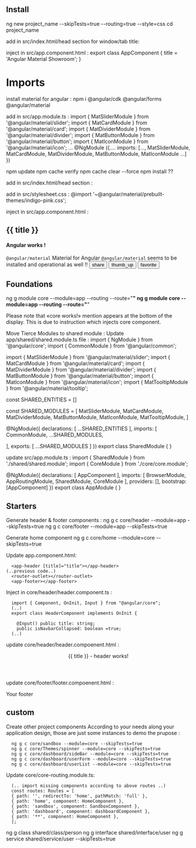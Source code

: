 ## Install
ng new project_name --skipTests=true --routing=true --style=css
cd project_name

add in src/index.html/head section for window/tab title:
<title>Angular Material Showroom</title>

inject in src/app.component.html :
export class AppComponent {
  title = 'Angular Material Showroom';
}

# Imports

install material for angular :
npm i @angular/cdk @angular/forms @angular/material

add in src/app.module.ts :
import { MatSliderModule } from '@angular/material/slider';
import { MatCardModule } from '@angular/material/card';
import { MatDividerModule } from '@angular/material/divider';
import { MatButtonModule } from '@angular/material/button';
import { MatIconModule } from '@angular/material/icon';
…
@NgModule ({....
  imports: [...,
  MatSliderModule,
  MatCardModule,
  MatDividerModule,
  MatButtonModule,
  MatIconModule
…]
})

npm update
npm cache verify
npm cache clear --force
npm install ??

add in src/index.html/head section :
<link rel="stylesheet" href="https://fonts.googleapis.com/icon?family=Material+Icons">

add in src/stylesheet.css :
@import '~@angular/material/prebuilt-themes/indigo-pink.css';

inject in src/app.component.html :
<div class="mat-app-background basic-container">
  <!-- <hr> -->
  <mat-divider></mat-divider>
  <h2>{{ title }}</h2>
  <h4>Angular works ! </h4>
  <mat-divider></mat-divider>
  <!-- <mat-slider min="1" max="100" step="1" value="1">material is loaded !</mat-slider> -->
  <mat-card>
    <mat-card-header>
      <mat-card-title><code>@angular/material</code></mat-card-title>
      <mat-card-subtitle>Material for Angular</mat-card-subtitle>
    </mat-card-header>
    <mat-card-content>
      <code>@angular/material</code> seems to be installed and operational as well !!
    </mat-card-content>
    <mat-card-actions>
      <button mat-icon-button aria-label="Share"><mat-icon>share</mat-icon></button>
      <button mat-icon-button aria-label="Like" color="primary"><mat-icon>thumb_up</mat-icon></button>
      <button mat-icon-button aria-label="Love" color="warn"><mat-icon>favorite</mat-icon></button>
    </mat-card-actions>
  </mat-card>
  <mat-divider></mat-divider>
  <!-- <p><code>Fontawesome</code> works also !! <fa-icon icon="check"></fa-icon> ...<fa-icon icon="coffee"></fa-icon></p> -->
  <router-outlet></router-outlet>
</div>


## Foundations
ng g module core --module=app --routing --route="**"
ng g module core --module=app --routing --route="**"

Please note that «core works!» mention appears at the bottom of the display. This is due to <router-outlet></router-outlet> instruction which injects core component. 

Move Tierce Modules to shared module : Update app/shared/shared.module.ts file : 
import { NgModule } from '@angular/core';
import { CommonModule } from '@angular/common';

import { MatSliderModule } from '@angular/material/slider';
import { MatCardModule } from '@angular/material/card';
import { MatDividerModule } from '@angular/material/divider';
import { MatButtonModule } from '@angular/material/button';
import { MatIconModule } from '@angular/material/icon';
import { MatTooltipModule } from '@angular/material/tooltip';

const SHARED_ENTITIES = []

const SHARED_MODULES = [
  MatSliderModule,
  MatCardModule,
  MatDividerModule,
  MatButtonModule,
  MatIconModule,
  MatTooltipModule,
]

@NgModule({
  declarations: [
    ...SHARED_ENTITIES
  ],
  imports: [
    CommonModule,
    ...SHARED_MODULES,

  ],
  exports: [
    ...SHARED_MODULES
  ]
})
export class SharedModule { }

update src/app.module.ts :
import { SharedModule } from './shared/shared.module';
import { CoreModule } from './core/core.module';



@NgModule({
  declarations: [
    AppComponent
  ],
  imports: [
    BrowserModule,
    AppRoutingModule,
    SharedModule,
    CoreModule
  ],
  providers: [],
  bootstrap: [AppComponent]
})
export class AppModule { }


## Starters

Generate header & footer components :
ng g c core/header --module=app --skipTests=true
ng g c core/footer --module=app --skipTests=true

Generate home component 
ng g c core/home --module=core --skipTests=true

Update app.component.html:

	  <app-header [title]="title"></app-header>
    (..previous code..)
	  <router-outlet></router-outlet>
	  <app-footer></app-footer>

Inject in core/header/header.component.ts :

	  import { Component, OnInit, Input } from "@angular/core";
	  (..)
	  export class HeaderComponent implements OnInit {
	 
	    @Input() public title: string;
	    public isNavbarCollapsed: boolean =true;
	  (..)

update core/header/header.compoenent.html :
<header fxLayout="row" fxLayoutAlign="start center">
    <p>{{ title }} - header works!</p>
</header>    

update core/footer/footer.compoenent.html :
<footer fxLayout="row" fxLayoutAlign="start center">
  Your footer
</footer>


## custom

Create other project components
According to your needs along your application design, those are just some instances to demo the prupose :

	  ng g c core/sandbox --module=core --skipTests=true
	  ng g c core/Themes/spinner --module=core --skipTests=true
	  ng g c core/dashboard/sideBar --module=core --skipTests=true
	  ng g c core/dashboard/userForm --module=core --skipTests=true
	  ng g c core/dashboard/userList --module=core --skipTests=true

Update core/core-routing.module.ts:

	  (.. import missing components according to above routes ..)
	  const routes: Routes = [
	  { path: '', redirectTo: 'home', pathMatch: 'full' },
	  { path: 'home', component: HomeComponent },
	  { path: 'sandbox', component: SandboxComponent },
	  { path: 'dashboard', component: dashboardComponent },
	  { path: '**', component: HomeComponent },
	  ];

ng g class shared/class/person
	  ng g interface shared/interface/user
	  ng g service shared/service/user --skipTests=true
